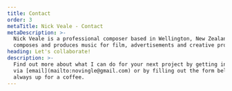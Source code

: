 ```yaml
---
title: Contact
order: 3
metaTitle: Nick Veale - Contact
metaDescription: >-
  Nick Veale is a professional composer based in Wellington, New Zealand. He
  composes and produces music for film, advertisements and creative projects.
heading: Let's collaborate!
description: >-
  Find out more about what I can do for your next project by getting in touch
  via [email](mailto:novingle@gmail.com) or by filling out the form below. I am
  always up for a coffee.
---
```

